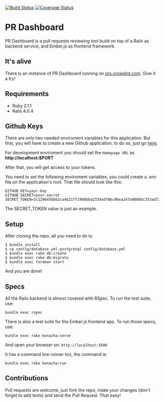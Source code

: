 [![Build Status](https://travis-ci.org/crowdint/prdashboard.svg?branch=master)](https://travis-ci.org/crowdint/prdashboard)
[![Coverage Status](https://coveralls.io/repos/crowdint/prdashboard/badge.png?branch=master)](https://coveralls.io/r/crowdint/prdashboard?branch=master)

# PR Dashboard

PR Dashboard is a pull requests reviewing tool build on top of a Rails
as backend service, and Ember.js as frontend framework.

## It's alive
There is an instance of PR Dashboard running on
[prs.crowdint.com](http://prs.crowdint.com). Give it a try!

## Requirements

- Ruby 2.1.1
- Rails 4.0.4

## Github Keys

There are only two needed enviroment variables for this application. But
first, you will have to create a new Github application, to do so, just
go [here](https://github.com/settings/applications/new).

For development enviroment you should set the `Homepage URL` as
**http://localhost:$PORT**

After that, you will get access to your tokens.

You need to set the following enviroment variables, you could create a
.env file on the application's root. That file should look like this:

    GITHUB_KEY=your-key
    GITHUB_SECRET=your-secret
    SECRET_TOKEN=3c129645bbb2ca4b21ff1998bba2339adf86c06ea247a9086bc353ad7220c56c5af587b1a6946b

The SECRET_TOKEN value is just an example.

## Setup

After cloning the repo, all you need to do is:

    $ bundle install
    $ cp config/database.yml.postgresql config/database.yml
    $ bundle exec rake db:create
    $ bundle exec rake db:migrate
    $ bundle exec foreman start

And you are done!

## Specs

All the Rails backend is almost covered with RSpec. To run the test
suite, use:

    bundle exec rspec

There is also a test suite for the Ember.js frontend app. To run those
specs, use:

    bundle exec rake konacha:serve

And open your browser on: `http://localhost:3500`

It has a command line runner too, the command is:

    bundle exec rake konacha:run

## Contributions

Pull requests are welcome, just fork the repo, make your changes (don't
forget to add tests) and send the Pull Request. That easy!

